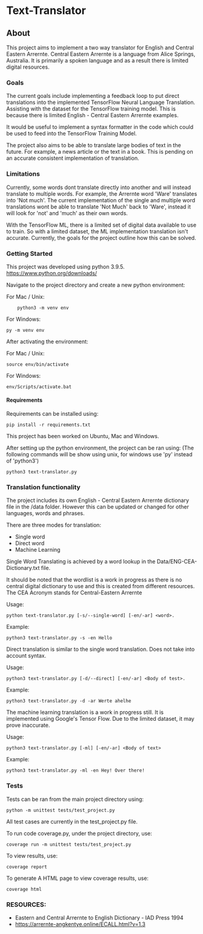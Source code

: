 # Text-Translator

## About

This project aims to implement a two way translator for English and Central Eastern Arrernte. Central Eastern Arrernte is a language from Alice Springs, Australia. It is primarily a spoken language and as a result there is limited digital resources.


### Goals
The current goals include implementing a feedback loop to put direct translations into the implemented TensorFlow Neural Language Translation. Assisting with the dataset for the TensorFlow training model. This is because there is limited English - Central Eastern Arrernte examples.

It would be useful to implement a syntax formatter in the code which could be used to feed into the TensorFlow Training Model.

The project also aims to be able to translate large bodies of text in the future. For example, a news article or the text in a book. This is pending on an accurate consistent implementation of translation.

### Limitations

Currently, some words dont translate directly into another and will instead translate to multiple words.
For example, the Arrernte word 'Ware' translates into 'Not much'. The current implementation of the single and multiple word translations wont be able to translate 'Not Much' back to 'Ware', instead it will look for 'not' and 'much' as their own words.

With the TensorFlow ML, there is a limited set of digital data available to use to train. So with a limited dataset, the ML implementation translation isn't accurate. Currently, the goals for the project outline how this can be solved.


### Getting Started


This project was developed using python 3.9.5.
https://www.python.org/downloads/

Navigate to the project directory and create a new python environment:

For Mac / Unix:
```
	python3 -m venv env
```
For Windows:
```
py -m venv env
```

After activating the environment:

For Mac / Unix:
```
source env/bin/activate
```
For Windows:
```
env/Scripts/activate.bat
```

#### Requirements

Requirements can be installed using:
```
pip install -r requirements.txt
```
This project has been worked on Ubuntu, Mac and Windows.

After setting up the python environment, the project can be ran using:
(The following commands will be show using unix, for windows use 'py' instead of 'python3')
```
python3 text-translator.py
```

### Translation functionality

The project includes its own English - Central Eastern Arrernte dictionary file in the /data folder. However this can be updated or changed for other languages, words and phrases.

There are three modes for translation:
* Single word
* Direct word
* Machine Learning

Single Word Translating is achieved by a word lookup in the Data/ENG-CEA-Dictionary.txt file.

It should be noted that the wordlist is a work in progress as there is no central digital dictionary to use and this is created from different resources.
The CEA Acronym stands for Central-Eastern Arrernte

Usage:
```
python text-translator.py [-s/--single-word] [-en/-ar] <word>.
```
Example:
```
python3 text-translator.py -s -en Hello
```


Direct translation is similar to the single word translation. Does not take into account syntax.

Usage:
```
python3 text-translator.py [-d/--direct] [-en/-ar] <Body of test>.
```

Example:

```
python3 text-translator.py -d -ar Werte ahelhe
```


The machine learning translation is a work in progress still. It is implemented using Google's Tensor Flow. Due to the limited dataset, it may prove inaccurate.

Usage:
```
python3 text-translator.py [-ml] [-en/-ar] <Body of text>
```

Example:
```
python3 text-translator.py -ml -en Hey! Over there!
```



### Tests

Tests can be ran from the main project directory using:

```
python -m unittest tests/test_project.py
```
All test cases are currently in the test_project.py file.

To run code coverage.py, under the project directory, use:

```
coverage run -m unittest tests/test_project.py
```
To view results, use:
```
coverage report
```

To generate A HTML page to view coverage results, use:
```
coverage html
```

### RESOURCES:

* Eastern and Central Arrernte to English Dictionary - IAD Press 1994
* https://arrernte-angkentye.online/ECALL.html?v=1.3
